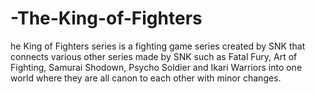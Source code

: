 # -The-King-of-Fighters
he King of Fighters series is a fighting game series created by SNK that connects various other series made by SNK such as Fatal Fury, Art of Fighting, Samurai Shodown, Psycho Soldier and Ikari Warriors into one world where they are all canon to each other with minor changes.
